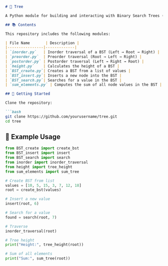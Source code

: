 ```markdown
# 🌳 Tree

A Python module for building and interacting with Binary Search Trees (BST). This repository includes implementations of common tree traversal algorithms, BST operations, and utility functions for analyzing tree properties.

## 📚 Contents

This repository includes the following modules:

| File Name       | Description |
|----------------|-------------|
| `inorder.py`   | Inorder traversal of a BST (Left → Root → Right) |
| `preorder.py`  | Preorder traversal (Root → Left → Right) |
| `postorder.py` | Postorder traversal (Left → Right → Root) |
| `height.py`    | Calculates the height of a BST |
| `BST_create.py`| Creates a BST from a list of values |
| `BST_insert.py`| Inserts a new node into the BST |
| `BST_search.py`| Searches for a value in the BST |
| `sum_elements.py` | Computes the sum of all node values in the BST |

## 🚀 Getting Started

Clone the repository:

```bash
git clone https://github.com/yourusername/tree.git
cd tree
```

## 🧪 Example Usage

```python
from BST_create import create_bst
from BST_insert import insert
from BST_search import search
from inorder import inorder_traversal
from height import tree_height
from sum_elements import sum_tree

# Create BST from list
values = [10, 5, 15, 3, 7, 12, 18]
root = create_bst(values)

# Insert a new value
insert(root, 6)

# Search for a value
found = search(root, 7)

# Traverse
inorder_traversal(root)

# Tree height
print("Height:", tree_height(root))

# Sum of all elements
print("Sum:", sum_tree(root))
```
